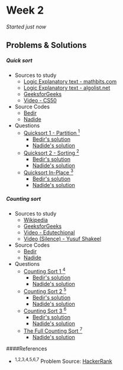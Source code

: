 # Week 2
<em>Started just now</em>

## Problems & Solutions
##### Quick sort
  - Sources to study
    - [Logic Explanatory text - mathbits.com](http://mathbits.com/MathBits/CompSci/Arrays/Quick.htm) 
    - [Logic Explanatory text - algolist.net](http://www.algolist.net/Algorithms/Sorting/Quicksort) 
    - [GeeksforGeeks](http://quiz.geeksforgeeks.org/quick-sort/)
    - [Video - CS50](https://www.youtube.com/watch?v=aQiWF4E8flQ)
  - Source Codes
    - [Bedir](https://github.com/BedirT/AlgorithmsL/blob/master/Algorithms/Sorting/qSort.cpp)
    - [Nadide](https://github.com/nadide/ACM-ICPC/blob/master/codes/sort_quickSort.c)
  - Questions 
    - [Quicksort 1 - Partition <sup>1</sup>](https://www.hackerrank.com/challenges/quicksort1)
      - [Bedir's solution](https://github.com/BedirT/AlgorithmsL/blob/master/Problems/HackerRank/Sorting/Quicksort%201%20-%20Partition.cpp) 
      - [Nadide's solution](https://github.com/nadide/ACM-ICPC/blob/master/problems/hackerrank/sorting/quickSort1_partition.c)
    - [Quicksort 2 - Sorting <sup>2</sup>](https://www.hackerrank.com/challenges/quicksort2)
      - [Bedir's solution](https://github.com/BedirT/AlgorithmsL/blob/master/Problems/HackerRank/Sorting/Quicksort%202%20-%20Sorting.cpp)
      - [Nadide's solution](https://github.com/nadide/ACM-ICPC/blob/master/problems/hackerrank/sorting/quickSort2_sorting.c)
    - [Quicksort In-Place <sup>3</sup>](https://www.hackerrank.com/challenges/quicksort3)
        - [Bedir's solution]()
        - [Nadide's solution](https://github.com/nadide/ACM-ICPC/blob/master/problems/hackerrank/sorting/quickSort_inPlace.c)

##### Counting sort
 - Sources to study
    - [Wikipedia](https://en.wikipedia.org/wiki/Counting_sort)
    - [GeeksforGeeks](http://www.geeksforgeeks.org/counting-sort/)
    - [Video - Edutechional](https://www.youtube.com/watch?v=zhDmVF_NdjM)
    - [Video (Silence) - Yusuf Shakeel](https://www.youtube.com/watch?v=TTnvXY82dtM)
 - Source Codes
    - [Bedir](https://github.com/BedirT/AlgorithmsL/blob/master/Algorithms/Sorting/countingSort.cpp)
    - [Nadide](https://github.com/nadide/ACM-ICPC/blob/master/codes/sort_countingSort.c)
 - Questions
    - [Counting Sort 1 <sup>4</sup>](https://www.hackerrank.com/challenges/countingsort1)
      - [Bedir's solution](https://github.com/BedirT/AlgorithmsL/blob/master/Problems/HackerRank/Sorting/Counting%20Sort%201.cpp)
      - [Nadide's solution](https://github.com/nadide/ACM-ICPC/blob/master/problems/hackerrank/sorting/countingSort1.c)
    - [Counting Sort 2 <sup>5</sup>](https://www.hackerrank.com/challenges/countingsort2)
      - [Bedir's solution](https://github.com/BedirT/AlgorithmsL/blob/master/Problems/HackerRank/Sorting/Counting%20Sort%202.cpp) 
      - [Nadide's solution](https://github.com/nadide/ACM-ICPC/blob/master/problems/hackerrank/sorting/countingSort2.c)   
    - [Counting Sort 3 <sup>6</sup>](https://www.hackerrank.com/challenges/countingsort3)
      - [Bedir's solution](https://github.com/BedirT/AlgorithmsL/blob/master/Problems/HackerRank/Sorting/Counting%20Sort%203.cpp) 
      - [Nadide's solution](https://github.com/nadide/ACM-ICPC/blob/master/problems/hackerrank/sorting/countingSort3.c)
    - [The Full Counting Sort <sup>7</sup>](https://www.hackerrank.com/challenges/countingsort4)
        - [Nadide's solution](https://github.com/nadide/ACM-ICPC/blob/master/problems/hackerrank/sorting/theFullCountingSort.c)

####References
  - <sup>1,2,3,4,5,6,7</sup> Problem Source: [HackerRank](www.hackerrank.com)


